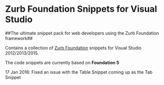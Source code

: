 Zurb Foundation Snippets for Visual Studio
=====================================

##The ultimate snippet pack for web developers using the Zurb Foundation framework##

Contains a collection of [Zurb Foundation](http://foundation.zurb.com/) snippets for Visual Studio 2012/2013/2015.

The code snippets are currently based on **Foundation 5**


17 Jan 2016: Fixed an issue with the Table Snippet coming up as the Tab Snippet
